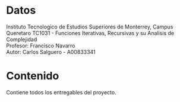 # Datos

Instituto Tecnologico de Estudios Superiores de Monterrey, Campus Queretaro
TC1031 - Funciones Iterativas, Recursivas y su Analisis de Complejidad \
Profesor: Francisco Navarro \
Autor: Carlos Salguero - A00833341

# Contenido

Contiene todos los entregables del proyecto.
